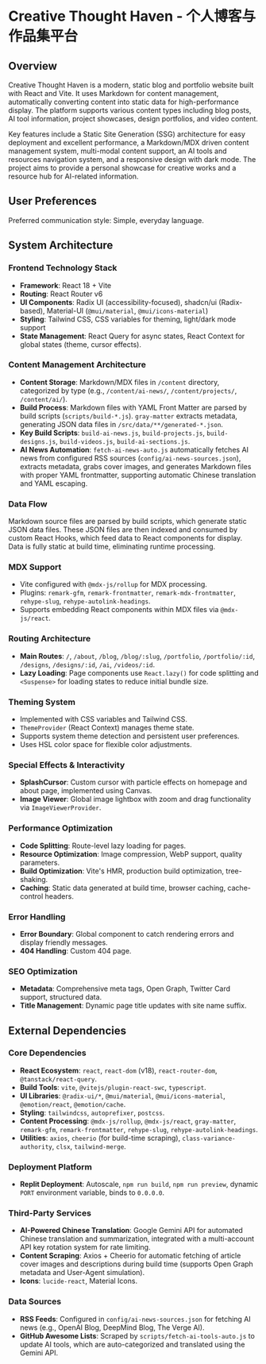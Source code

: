 # Creative Thought Haven - 个人博客与作品集平台

## Overview

Creative Thought Haven is a modern, static blog and portfolio website built with React and Vite. It uses Markdown for content management, automatically converting content into static data for high-performance display. The platform supports various content types including blog posts, AI tool information, project showcases, design portfolios, and video content.

Key features include a Static Site Generation (SSG) architecture for easy deployment and excellent performance, a Markdown/MDX driven content management system, multi-modal content support, an AI tools and resources navigation system, and a responsive design with dark mode. The project aims to provide a personal showcase for creative works and a resource hub for AI-related information.

## User Preferences

Preferred communication style: Simple, everyday language.

## System Architecture

### Frontend Technology Stack
- **Framework**: React 18 + Vite
- **Routing**: React Router v6
- **UI Components**: Radix UI (accessibility-focused), shadcn/ui (Radix-based), Material-UI (`@mui/material`, `@mui/icons-material`)
- **Styling**: Tailwind CSS, CSS variables for theming, light/dark mode support
- **State Management**: React Query for async states, React Context for global states (theme, cursor effects).

### Content Management Architecture
- **Content Storage**: Markdown/MDX files in `/content` directory, categorized by type (e.g., `/content/ai-news/`, `/content/projects/`, `/content/ai/`).
- **Build Process**: Markdown files with YAML Front Matter are parsed by build scripts (`scripts/build-*.js`). `gray-matter` extracts metadata, generating JSON data files in `/src/data/**/generated-*.json`.
- **Key Build Scripts**: `build-ai-news.js`, `build-projects.js`, `build-designs.js`, `build-videos.js`, `build-ai-sections.js`.
- **AI News Automation**: `fetch-ai-news-auto.js` automatically fetches AI news from configured RSS sources (`config/ai-news-sources.json`), extracts metadata, grabs cover images, and generates Markdown files with proper YAML frontmatter, supporting automatic Chinese translation and YAML escaping.

### Data Flow
Markdown source files are parsed by build scripts, which generate static JSON data files. These JSON files are then indexed and consumed by custom React Hooks, which feed data to React components for display. Data is fully static at build time, eliminating runtime processing.

### MDX Support
- Vite configured with `@mdx-js/rollup` for MDX processing.
- Plugins: `remark-gfm`, `remark-frontmatter`, `remark-mdx-frontmatter`, `rehype-slug`, `rehype-autolink-headings`.
- Supports embedding React components within MDX files via `@mdx-js/react`.

### Routing Architecture
- **Main Routes**: `/`, `/about`, `/blog`, `/blog/:slug`, `/portfolio`, `/portfolio/:id`, `/designs`, `/designs/:id`, `/ai`, `/videos/:id`.
- **Lazy Loading**: Page components use `React.lazy()` for code splitting and `<Suspense>` for loading states to reduce initial bundle size.

### Theming System
- Implemented with CSS variables and Tailwind CSS.
- `ThemeProvider` (React Context) manages theme state.
- Supports system theme detection and persistent user preferences.
- Uses HSL color space for flexible color adjustments.

### Special Effects & Interactivity
- **SplashCursor**: Custom cursor with particle effects on homepage and about page, implemented using Canvas.
- **Image Viewer**: Global image lightbox with zoom and drag functionality via `ImageViewerProvider`.

### Performance Optimization
- **Code Splitting**: Route-level lazy loading for pages.
- **Resource Optimization**: Image compression, WebP support, quality parameters.
- **Build Optimization**: Vite's HMR, production build optimization, tree-shaking.
- **Caching**: Static data generated at build time, browser caching, cache-control headers.

### Error Handling
- **Error Boundary**: Global component to catch rendering errors and display friendly messages.
- **404 Handling**: Custom 404 page.

### SEO Optimization
- **Metadata**: Comprehensive meta tags, Open Graph, Twitter Card support, structured data.
- **Title Management**: Dynamic page title updates with site name suffix.

## External Dependencies

### Core Dependencies
- **React Ecosystem**: `react`, `react-dom` (v18), `react-router-dom`, `@tanstack/react-query`.
- **Build Tools**: `vite`, `@vitejs/plugin-react-swc`, `typescript`.
- **UI Libraries**: `@radix-ui/*`, `@mui/material`, `@mui/icons-material`, `@emotion/react`, `@emotion/cache`.
- **Styling**: `tailwindcss`, `autoprefixer`, `postcss`.
- **Content Processing**: `@mdx-js/rollup`, `@mdx-js/react`, `gray-matter`, `remark-gfm`, `remark-frontmatter`, `rehype-slug`, `rehype-autolink-headings`.
- **Utilities**: `axios`, `cheerio` (for build-time scraping), `class-variance-authority`, `clsx`, `tailwind-merge`.

### Deployment Platform
- **Replit Deployment**: Autoscale, `npm run build`, `npm run preview`, dynamic `PORT` environment variable, binds to `0.0.0.0`.

### Third-Party Services
- **AI-Powered Chinese Translation**: Google Gemini API for automated Chinese translation and summarization, integrated with a multi-account API key rotation system for rate limiting.
- **Content Scraping**: Axios + Cheerio for automatic fetching of article cover images and descriptions during build time (supports Open Graph metadata and User-Agent simulation).
- **Icons**: `lucide-react`, Material Icons.

### Data Sources
- **RSS Feeds**: Configured in `config/ai-news-sources.json` for fetching AI news (e.g., OpenAI Blog, DeepMind Blog, The Verge AI).
- **GitHub Awesome Lists**: Scraped by `scripts/fetch-ai-tools-auto.js` to update AI tools, which are auto-categorized and translated using the Gemini API.